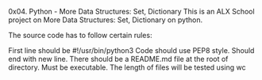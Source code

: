 0x04. Python - More Data Structures: Set, Dictionary
This is an ALX School project on More Data Structures: Set, Dictionary on python.

The source code has to follow certain rules:

First line should be
#!/usr/bin/python3
Code should use PEP8 style.
Should end with new line.
There should be a README.md file at the root of directory.
Must be executable.
The length of files will be tested using wc
